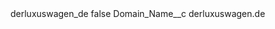 <?xml version="1.0" encoding="UTF-8"?>
<CustomMetadata xmlns="http://soap.sforce.com/2006/04/metadata" xmlns:xsi="http://www.w3.org/2001/XMLSchema-instance" xmlns:xsd="http://www.w3.org/2001/XMLSchema">
    <label>derluxuswagen_de</label>
    <protected>false</protected>
    <values>
        <field>Domain_Name__c</field>
        <value xsi:type="xsd:string">derluxuswagen.de</value>
    </values>
</CustomMetadata>
